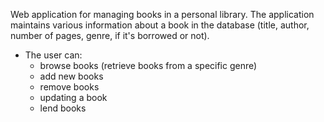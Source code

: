 Web application for managing books in a personal library. The application maintains various information about a book in the database (title, author, number of pages, genre, if it's borrowed or not). 
* The user can:
  - browse books (retrieve books from a specific genre)
  - add new books
  - remove books
  - updating a book
  - lend books
